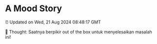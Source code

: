 # A Mood Story

⏰ Updated on Wed, 21 Aug 2024 08:48:17 GMT

💭 Thought: Saatnya berpikir out of the box untuk menyelesaikan masalah ini!

